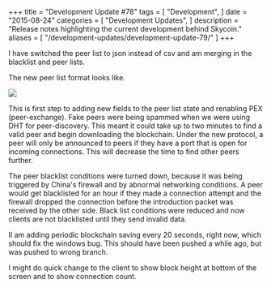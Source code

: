 +++
title = "Development Update #78"
tags = [
    "Development",
]
date = "2015-08-24"
categories = [
    "Development Updates",
]
description = "Release notes highlighting the current development behind Skycoin."
aliases = [
	"/development-updates/development-update-79/"
]
+++

I have switched the peer list to json instead of csv and am merging in the blacklist and peer lists.

The new peer list format looks like.

![](http://i.imgur.com/MtJrUwL.png)

This is first step to adding new fields to the peer list state and renabling PEX (peer-exchange). Fake peers were being spammed when we were using DHT for peer-discovery. This meant it could take up to two minutes to find a valid peer and begin downloading the blockchain. Under the new protocol, a peer will only be announced to peers if they have a port that is open for incoming connections. This will decrease the time to find other peers further.

The peer blacklist conditions were turned down, because it was being triggered by China's firewall and by abnormal networking conditions. A peer would get blacklisted for an hour if they made a connection attempt and the firewall dropped the connection before the introduction packet was received by the other side. Black list conditions were reduced and now clients are not blacklisted until they send invalid data.

II am adding periodic blockchain saving every 20 seconds, right now, which should fix the windows bug. This should have been pushed a while ago, but was pushed to wrong branch.

I might do quick change to the client to show block height at bottom of the screen and to show connection count.
